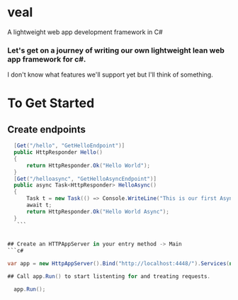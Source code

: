 # veal
A lightweight web app development framework in C#

### Let's get on a journey of writing our own lightweight lean web app framework for c#.

 I don't know what features we'll support yet but I'll think of something.

  # To Get Started
  ## Create endpoints
  ```c#
    [Get("/hello", "GetHelloEndpoint")]
    public HttpResponder Hello()
    {
        return HttpResponder.Ok("Hello World");
    }
    [Get("/helloasync", "GetHelloAsyncEndpoint")]
    public async Task<HttpResponder> HelloAsync()
    {
        Task t = new Task(() => Console.WriteLine("This is our first Async Action method"));
        await t;
        return HttpResponder.Ok("Hello World Async");
    }
     ```
     

  ## Create an HTTPAppServer in your entry method -> Main
  ```c#
  
  var app = new HttpAppServer().Bind("http://localhost:4448/").Services(new List<string> { nameof(Hello), nameof(HelloAsync) });

  ## Call app.Run() to start listenting for and treating requests.

    app.Run();

  ```

